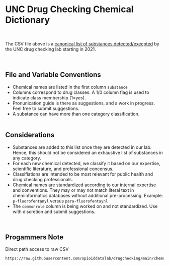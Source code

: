 # UNC Drug Checking Chemical Dictionary
<br>

The CSV file above is a [canonical list of substances detected/execpted](https://github.com/opioiddatalab/drugchecking/blob/main/chemdictionary/chemdictionary.csv) by the UNC drug checking lab starting in 2021.

<br>

## File and Variable Conventions
+ Chemical names are listed in the first column `substance`
+ Columns correspond to drug classes. A 1/0 column flag is used to indicate class membership (1=yes).
+ Pronunication guide is there as suggestions, and a work in progress. Feel free to submit suggestions.
+ A substance can have more than one category classification.
<br><br>

## Considerations
+ Substances are added to this list once they are detected in our lab. Hence, this should not be considered an exhaustive list of substances in any category.
+ For each new chemical detected, we classify it based on our expertise, scientific literature, and professional concensus.
+ Classifiations are intended to be most relevant for public health and drug checking professionals.
+ Chemical names are standardized according to our internal expertise and conventions. They may or may not match literal text in cheminformatics databases without additional pre-processing. Example: `p-fluorofentanyl` versus `para-fluorofentaynl`
+ The `commonrole` column is being worked on and not standardized. Use with discretion and submit suggestions.
<br>

## Progammers Note
Direct path access to raw CSV 
```
https://raw.githubusercontent.com/opioiddatalab/drugchecking/main/chemdictionary/chemdictionary.csv
```
